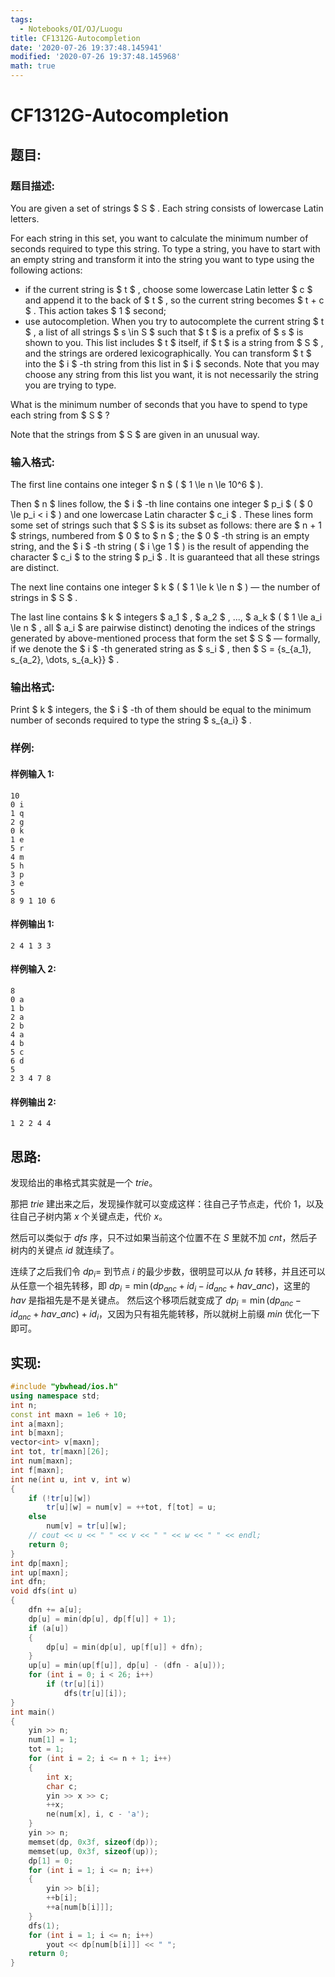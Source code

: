 ```yaml
---
tags:
  - Notebooks/OI/OJ/Luogu
title: CF1312G-Autocompletion
date: '2020-07-26 19:37:48.145941'
modified: '2020-07-26 19:37:48.145968'
math: true
---
```


# CF1312G-Autocompletion

## 题目:

### 题目描述:

You are given a set of strings $ S $ . Each string consists of lowercase Latin letters.

For each string in this set, you want to calculate the minimum number of seconds required to type this string. To type a string, you have to start with an empty string and transform it into the string you want to type using the following actions:

- if the current string is $ t $ , choose some lowercase Latin letter $ c $ and append it to the back of $ t $ , so the current string becomes $ t + c $ . This action takes $ 1 $ second;
- use autocompletion. When you try to autocomplete the current string $ t $ , a list of all strings $ s \in S $ such that $ t $ is a prefix of $ s $ is shown to you. This list includes $ t $ itself, if $ t $ is a string from $ S $ , and the strings are ordered lexicographically. You can transform $ t $ into the $ i $ -th string from this list in $ i $ seconds. Note that you may choose any string from this list you want, it is not necessarily the string you are trying to type.

What is the minimum number of seconds that you have to spend to type each string from $ S $ ?

Note that the strings from $ S $ are given in an unusual way.

### 输入格式:

The first line contains one integer $ n $ ( $ 1 \le n \le 10^6 $ ).

Then $ n $ lines follow, the $ i $ -th line contains one integer $ p_i $ ( $ 0 \le p_i < i $ ) and one lowercase Latin character $ c_i $ . These lines form some set of strings such that $ S $ is its subset as follows: there are $ n + 1 $ strings, numbered from $ 0 $ to $ n $ ; the $ 0 $ -th string is an empty string, and the $ i $ -th string ( $ i \ge 1 $ ) is the result of appending the character $ c_i $ to the string $ p_i $ . It is guaranteed that all these strings are distinct.

The next line contains one integer $ k $ ( $ 1 \le k \le n $ ) — the number of strings in $ S $ .

The last line contains $ k $ integers $ a_1 $ , $ a_2 $ , ..., $ a_k $ ( $ 1 \le a_i \le n $ , all $ a_i $ are pairwise distinct) denoting the indices of the strings generated by above-mentioned process that form the set $ S $ — formally, if we denote the $ i $ -th generated string as $ s_i $ , then $ S = {s_{a_1}, s_{a_2}, \dots, s_{a_k}} $ .

### 输出格式:

Print $ k $ integers, the $ i $ -th of them should be equal to the minimum number of seconds required to type the string $ s_{a_i} $ .

### 样例:

#### 样例输入 1:

```
10
0 i
1 q
2 g
0 k
1 e
5 r
4 m
5 h
3 p
3 e
5
8 9 1 10 6
```

#### 样例输出 1:

```
2 4 1 3 3
```

#### 样例输入 2:

```
8
0 a
1 b
2 a
2 b
4 a
4 b
5 c
6 d
5
2 3 4 7 8
```

#### 样例输出 2:

```
1 2 2 4 4
```

## 思路:

发现给出的串格式其实就是一个 $trie$。

那把 $trie$ 建出来之后，发现操作就可以变成这样：往自己子节点走，代价 $1$，以及往自己子树内第 $x$ 个关键点走，代价 $x$。

然后可以类似于 $dfs$ 序，只不过如果当前这个位置不在 $S$ 里就不加 $cnt$，然后子树内的关键点 $id$ 就连续了。

连续了之后我们令 $dp_i =$ 到节点 $i$ 的最少步数，很明显可以从 $fa$ 转移，并且还可以从任意一个祖先转移，即 $dp_i = \min(dp_{anc} + id_i - id_{anc} + hav\_{anc})$，这里的 $hav$ 是指祖先是不是关键点。
然后这个移项后就变成了 $dp_i = \min(dp_{anc} - id_{anc} + hav\_{anc})+id_i$​，又因为只有祖先能转移，所以就树上前缀 $min$ 优化一下即可。

## 实现:

```cpp
#include "ybwhead/ios.h"
using namespace std;
int n;
const int maxn = 1e6 + 10;
int a[maxn];
int b[maxn];
vector<int> v[maxn];
int tot, tr[maxn][26];
int num[maxn];
int f[maxn];
int ne(int u, int v, int w)
{
    if (!tr[u][w])
        tr[u][w] = num[v] = ++tot, f[tot] = u;
    else
        num[v] = tr[u][w];
    // cout << u << " " << v << " " << w << " " << endl;
    return 0;
}
int dp[maxn];
int up[maxn];
int dfn;
void dfs(int u)
{
    dfn += a[u];
    dp[u] = min(dp[u], dp[f[u]] + 1);
    if (a[u])
    {
        dp[u] = min(dp[u], up[f[u]] + dfn);
    }
    up[u] = min(up[f[u]], dp[u] - (dfn - a[u]));
    for (int i = 0; i < 26; i++)
        if (tr[u][i])
            dfs(tr[u][i]);
}
int main()
{
    yin >> n;
    num[1] = 1;
    tot = 1;
    for (int i = 2; i <= n + 1; i++)
    {
        int x;
        char c;
        yin >> x >> c;
        ++x;
        ne(num[x], i, c - 'a');
    }
    yin >> n;
    memset(dp, 0x3f, sizeof(dp));
    memset(up, 0x3f, sizeof(up));
    dp[1] = 0;
    for (int i = 1; i <= n; i++)
    {
        yin >> b[i];
        ++b[i];
        ++a[num[b[i]]];
    }
    dfs(1);
    for (int i = 1; i <= n; i++)
        yout << dp[num[b[i]]] << " ";
    return 0;
}
```
